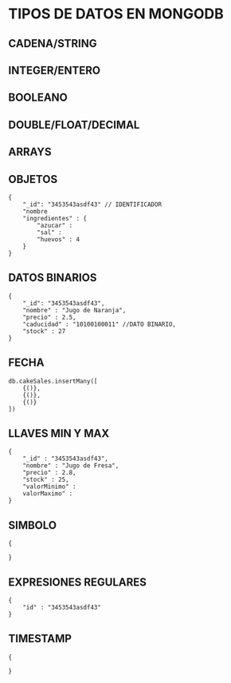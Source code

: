 # TIPOS DE DATOS EN MONGODB #

## CADENA/STRING ##



## INTEGER/ENTERO ##



## BOOLEANO ##



## DOUBLE/FLOAT/DECIMAL ##



## ARRAYS ##



## OBJETOS ##

    {
        "_id": "3453543asdf43" // IDENTIFICADOR
        "nombre
        "ingredientes" : {
            "azucar" :
            "sal" :
            "huevos" : 4
        }
    }

## DATOS BINARIOS ##

    {
        "_id": "3453543asdf43",
        "nombre" : "Jugo de Naranja",
        "precio" : 2.5,
        "caducidad" : "10100100011" //DATO BINARIO,
        "stock" : 27
    }

## FECHA ##

    db.cakeSales.insertMany([
        {()},
        {()},
        {()}
    ])

## LLAVES MIN Y MAX ##

    {
        "_id" : "3453543asdf43",
        "nombre" : "Jugo de Fresa",
        "precio" : 2.8,
        "stock" : 25,
        "valorMinimo" :
        valorMaximo" :
    }

## SIMBOLO ##

    {

    }

## EXPRESIONES REGULARES ##

    {
        "id" : "3453543asdf43"
    }

## TIMESTAMP ##

    {

    }

##  ##
